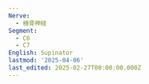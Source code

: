 ```yaml
---
Nerve:
  - 橈骨神経
Segment:
  - C6
  - C7
English: Supinator
lastmod: '2025-04-06'
last_edited: 2025-02-27T00:00:00.000Z
---
```



